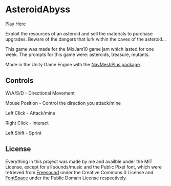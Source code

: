 # AsteroidAbyss
[Play Here](https://supercam19.itch.io/asteroid-abyss)

Exploit the resources of an asteroid and sell the materials to purchase upgrades. Beware of the dangers that lurk within the caves of the asteroid...

This game was made for the MixJam10 game jam which lasted for one week. The prompts for this game were: asteroids, treasure, mutants.

Made in the Unity Game Engine with the [NavMeshPlus package](https://github.com/h8man/NavMeshPlus).

## Controls

W/A/S/D - Directional Movement

Mouse Position - Control the direction you attack/mine

Left Click - Attack/mine

Right Click - Interact

Left Shift - Sprint

## License

Everything in this project was made by me and availble under the MIT License, except for all sounds/music and the Public Pixel font, which were retrieved from [Freesound](https://freesounds.org) under the Creative Commons 0 License and [FontSpace](https://www.fontspace.com/public-pixel-font-f72305) under the Public Domain License respectively.
